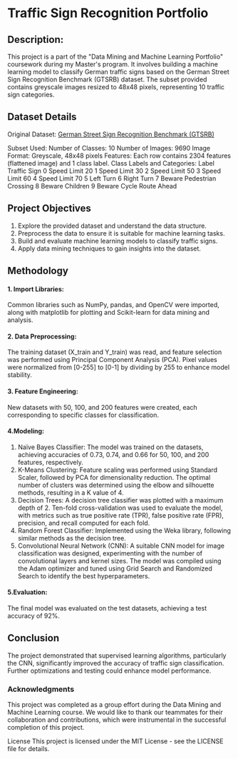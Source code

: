 # Traffic Sign Recognition Portfolio

## Description:
This project is a part of the "Data Mining and Machine Learning Portfolio" coursework during my Master's program. It involves building a machine learning model to classify German traffic signs based on the German Street Sign Recognition Benchmark (GTSRB) dataset. The subset provided contains greyscale images resized to 48x48 pixels, representing 10 traffic sign categories.

## Dataset Details
Original Dataset: [German Street Sign Recognition Benchmark (GTSRB)](https://www.kaggle.com/datasets/meowmeowmeowmeowmeow/gtsrb-german-traffic-sign)

Subset Used:
Number of Classes: 10
Number of Images: 9690
Image Format: Greyscale, 48x48 pixels
Features: Each row contains 2304 features (flattened image) and 1 class label.
Class Labels and Categories:
Label	Traffic Sign
0	Speed Limit 20
1	Speed Limit 30
2	Speed Limit 50
3	Speed Limit 60
4	Speed Limit 70
5	Left Turn
6	Right Turn
7	Beware Pedestrian Crossing
8	Beware Children
9	Beware Cycle Route Ahead

## Project Objectives
1. Explore the provided dataset and understand the data structure.
2. Preprocess the data to ensure it is suitable for machine learning tasks.
3. Build and evaluate machine learning models to classify traffic signs.
4. Apply data mining techniques to gain insights into the dataset.

## Methodology
#### 1. Import Libraries: 
Common libraries such as NumPy, pandas, and OpenCV were imported, along with matplotlib for plotting and Scikit-learn for data mining and analysis.

#### 2. Data Preprocessing:
The training dataset (X_train and Y_train) was read, and feature selection was performed using Principal Component Analysis (PCA).
Pixel values were normalized from [0-255] to [0-1] by dividing by 255 to enhance model stability.

#### 3. Feature Engineering:
New datasets with 50, 100, and 200 features were created, each corresponding to specific classes for classification.

#### 4.Modeling:
1. Naïve Bayes Classifier: The model was trained on the datasets, achieving accuracies of 0.73, 0.74, and 0.66 for 50, 100, and 200 features, respectively.
2. K-Means Clustering: Feature scaling was performed using Standard Scaler, followed by PCA for dimensionality reduction. The optimal number of clusters was determined using the elbow and silhouette methods, resulting in a K value of 4.
3. Decision Trees: A decision tree classifier was plotted with a maximum depth of 2. Ten-fold cross-validation was used to evaluate the model, with metrics such as true positive rate (TPR), false positive rate (FPR), precision, and recall computed for each fold.
4. Random Forest Classifier: Implemented using the Weka library, following similar methods as the decision tree.
5. Convolutional Neural Network (CNN): A suitable CNN model for image classification was designed, experimenting with the number of convolutional layers and kernel sizes. The model was compiled using the Adam optimizer and tuned using Grid Search and Randomized Search to identify the best hyperparameters.

#### 5.Evaluation:
The final model was evaluated on the test datasets, achieving a test accuracy of 92%.

## Conclusion
The project demonstrated that supervised learning algorithms, particularly the CNN, significantly improved the accuracy of traffic sign classification. Further optimizations and testing could enhance model performance.

### Acknowledgments
This project was completed as a group effort during the Data Mining and Machine Learning course.
We would like to thank our teammates for their collaboration and contributions, which were instrumental in the successful completion of this project.



License
This project is licensed under the MIT License - see the LICENSE file for details.


